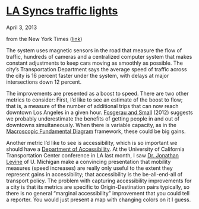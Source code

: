 # [LA Syncs traffic lights](/2013/04/03/1090/ "LA Syncs traffic lights")

April 3, 2013

from the New York Times ([link](http://www.nytimes.com/2013/04/02/us/to-fight-gridlock-los-angeles-synchronizes-every-red-light.html?pagewanted=all&_r=0))

The system uses magnetic sensors in the road that measure the flow of traffic, hundreds of cameras and a centralized computer system that makes constant adjustments to keep cars moving as smoothly as possible. The city’s Transportation Department says the average speed of traffic across the city is 16 percent faster under the system, with delays at major intersections down 12 percent.

The improvements are presented as a boost to speed. There are two other metrics to consider: First, I’d like to see an estimate of the boost to flow; that is, a measure of the number of additional trips that can now reach downtown Los Angeles in a given hour. [Fosgerau and Small](http://www.socsci.uci.edu/~ksmall/EndogenSchedPrefs.pdf) (2012) suggests we probably underestimate the benefits of getting people in and out of downtowns simultaneously. When there is variable capacity, as in the [Macroscopic Fundamental Diagram](http://en.wikipedia.org/wiki/Fundamental_diagram_of_traffic_flow#Macroscopic_Fundamental_Diagram) framework, these could be big gains.

Another metric I’d like to see is accessibility, which is so important we should have a [Department of Accessibility](http://netdensity.net/2013/02/12/2989/?utm_source=feedburner&utm_medium=feed&utm_campaign=Feed%3A+NetDensity+%28Net+Density%29). At the University of California Transportation Center conference in LA last month, I saw [Dr. Jonathan Levine](http://taubmancollege.umich.edu/faculty/directory/?sel=169) of U. Michigan make a convincing presentation that mobility measures (speed increases) are really only useful to the extent they represent gains in accessibility; that accessibility is the be-all-end-all of transport policy. The problem with capturing accessibility improvements for a city is that its metrics are specific to Origin-Destination pairs typically, so there is no general “marginal accessibility” improvement that you could tell a reporter. You would just present a map with changing colors on it I guess.
